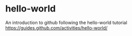 # hello-world
An introduction to github following the hello-world tutorial https://guides.github.com/activities/hello-world/

